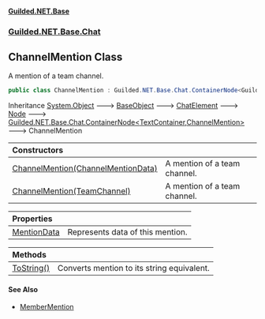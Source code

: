 #### [Guilded.NET.Base](Guilded_NET_Base.md 'Guilded.NET.Base')
### [Guilded.NET.Base.Chat](Guilded_NET_Base.md#Guilded_NET_Base_Chat 'Guilded.NET.Base.Chat')
## ChannelMention Class
A mention of a team channel.  
```csharp
public class ChannelMention : Guilded.NET.Base.Chat.ContainerNode<Guilded.NET.Base.Chat.TextContainer, Guilded.NET.Base.Chat.ChannelMention>
```

Inheritance [System.Object](https://docs.microsoft.com/en-us/dotnet/api/System.Object 'System.Object') &#129106; [BaseObject](BaseObject.md 'Guilded.NET.Base.BaseObject') &#129106; [ChatElement](ChatElement.md 'Guilded.NET.Base.Chat.ChatElement') &#129106; [Node](Node.md 'Guilded.NET.Base.Chat.Node') &#129106; [Guilded.NET.Base.Chat.ContainerNode&lt;](ContainerNode_T_R_.md 'Guilded.NET.Base.Chat.ContainerNode&lt;T,R&gt;')[TextContainer](TextContainer.md 'Guilded.NET.Base.Chat.TextContainer')[,](ContainerNode_T_R_.md 'Guilded.NET.Base.Chat.ContainerNode&lt;T,R&gt;')[ChannelMention](ChannelMention.md 'Guilded.NET.Base.Chat.ChannelMention')[&gt;](ContainerNode_T_R_.md 'Guilded.NET.Base.Chat.ContainerNode&lt;T,R&gt;') &#129106; ChannelMention  

| Constructors | |
| :--- | :--- |
| [ChannelMention(ChannelMentionData)](ChannelMention_ChannelMention(ChannelMentionData).md 'Guilded.NET.Base.Chat.ChannelMention.ChannelMention(Guilded.NET.Base.Chat.ChannelMentionData)') | A mention of a team channel.<br/> |
| [ChannelMention(TeamChannel)](ChannelMention_ChannelMention(TeamChannel).md 'Guilded.NET.Base.Chat.ChannelMention.ChannelMention(Guilded.NET.Base.Teams.TeamChannel)') | A mention of a team channel.<br/> |

| Properties | |
| :--- | :--- |
| [MentionData](ChannelMention_MentionData.md 'Guilded.NET.Base.Chat.ChannelMention.MentionData') | Represents data of this mention.<br/> |

| Methods | |
| :--- | :--- |
| [ToString()](ChannelMention_ToString().md 'Guilded.NET.Base.Chat.ChannelMention.ToString()') | Converts mention to its string equivalent.<br/> |
#### See Also
- [MemberMention](MemberMention.md 'Guilded.NET.Base.Chat.MemberMention')
